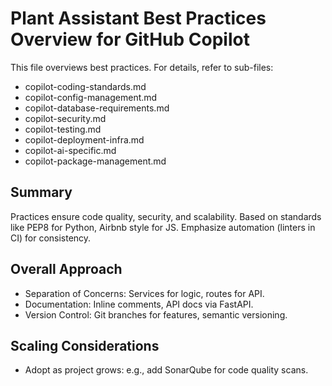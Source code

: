 # Plant Assistant Best Practices Overview for GitHub Copilot

This file overviews best practices. For details, refer to sub-files:
- copilot-coding-standards.md
- copilot-config-management.md
- copilot-database-requirements.md
- copilot-security.md
- copilot-testing.md
- copilot-deployment-infra.md
- copilot-ai-specific.md
- copilot-package-management.md

## Summary
Practices ensure code quality, security, and scalability. Based on standards like PEP8 for Python, Airbnb style for JS. Emphasize automation (linters in CI) for consistency.

## Overall Approach
- Separation of Concerns: Services for logic, routes for API.
- Documentation: Inline comments, API docs via FastAPI.
- Version Control: Git branches for features, semantic versioning.

## Scaling Considerations
- Adopt as project grows: e.g., add SonarQube for code quality scans.